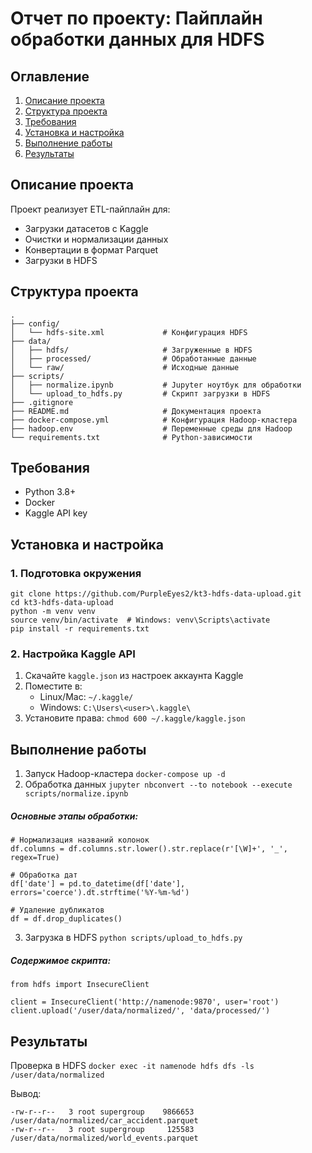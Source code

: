 # Отчет по проекту: Пайплайн обработки данных для HDFS

## Оглавление
1. [Описание проекта](#описание-проекта)
2. [Структура проекта](#структура-проекта)
3. [Требования](#требования)
4. [Установка и настройка](#установка-и-настройка)
5. [Выполнение работы](#выполнение-работы)
6. [Результаты](#результаты)

## Описание проекта
Проект реализует ETL-пайплайн для:
- Загрузки датасетов с Kaggle
- Очистки и нормализации данных
- Конвертации в формат Parquet
- Загрузки в HDFS

## Структура проекта
```
.
├── config/
│   └── hdfs-site.xml             # Конфигурация HDFS
├── data/                         
│   ├── hdfs/                     # Загруженные в HDFS
│   ├── processed/                # Обработанные данные
│   └── raw/                      # Исходные данные
├── scripts/                      
│   ├── normalize.ipynb           # Jupyter ноутбук для обработки
│   └── upload_to_hdfs.py         # Скрипт загрузки в HDFS
├── .gitignore                    
├── README.md                     # Документация проекта
├── docker-compose.yml            # Конфигурация Hadoop-кластера
├── hadoop.env                    # Переменные среды для Hadoop
└── requirements.txt              # Python-зависимости

```

## Требования
- Python 3.8+
- Docker
- Kaggle API key

## Установка и настройка
### 1. Подготовка окружения
```
git clone https://github.com/PurpleEyes2/kt3-hdfs-data-upload.git
cd kt3-hdfs-data-upload
python -m venv venv
source venv/bin/activate  # Windows: venv\Scripts\activate
pip install -r requirements.txt
```
### 2. Настройка Kaggle API
1. Скачайте ```kaggle.json``` из настроек аккаунта Kaggle
2. Поместите в:
   - Linux/Mac: ```~/.kaggle/```
   - Windows: ```C:\Users\<user>\.kaggle\```
3. Установите права:
```chmod 600 ~/.kaggle/kaggle.json```

## Выполнение работы
1. Запуск Hadoop-кластера
```docker-compose up -d```
2. Обработка данных
```jupyter nbconvert --to notebook --execute scripts/normalize.ipynb```
##### Основные этапы обработки:
```
# Нормализация названий колонок
df.columns = df.columns.str.lower().str.replace(r'[\W]+', '_', regex=True)

# Обработка дат
df['date'] = pd.to_datetime(df['date'], errors='coerce').dt.strftime('%Y-%m-%d')

# Удаление дубликатов
df = df.drop_duplicates()
```
3. Загрузка в HDFS
```python scripts/upload_to_hdfs.py```
##### Содержимое скрипта:
```
from hdfs import InsecureClient

client = InsecureClient('http://namenode:9870', user='root')
client.upload('/user/data/normalized/', 'data/processed/')
```

## Результаты
Проверка в HDFS
```docker exec -it namenode hdfs dfs -ls /user/data/normalized```

Вывод:
```
-rw-r--r--   3 root supergroup    9866653 /user/data/normalized/car_accident.parquet
-rw-r--r--   3 root supergroup     125583 /user/data/normalized/world_events.parquet
```
